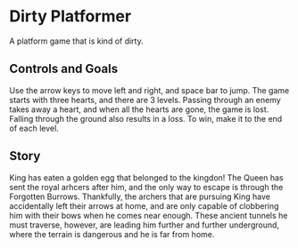# Dirty Platformer
A platform game that is kind of dirty.
## Controls and Goals
Use the arrow keys to move left and right, and space bar to jump. The game starts with three hearts, and there are 3 levels. Passing through an enemy takes away a heart, and when all the hearts are gone, the game is lost. Falling through the ground also results in a loss. To win, make it to the end of each level.
## Story
King has eaten a golden egg that belonged to the kingdon! The Queen has sent the royal arhcers after him, and the only way to escape is through the Forgotten Burrows. Thankfully, the archers that are pursuing King have accidentally left their arrows at home, and are only capable of clobbering him with their bows when he comes near enough. These ancient tunnels he must traverse, however, are leading him further and further underground, where the terrain is dangerous and he is far from home.

